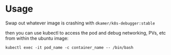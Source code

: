 # Usage

Swap out whatever image is crashing with `dkamer/k8s-debugger:stable`

then you can use kubectl to access the pod and debug networking, PVs, etc from within the ubuntu image:

    kubectl exec -it pod_name -c container_name -- /bin/bash
